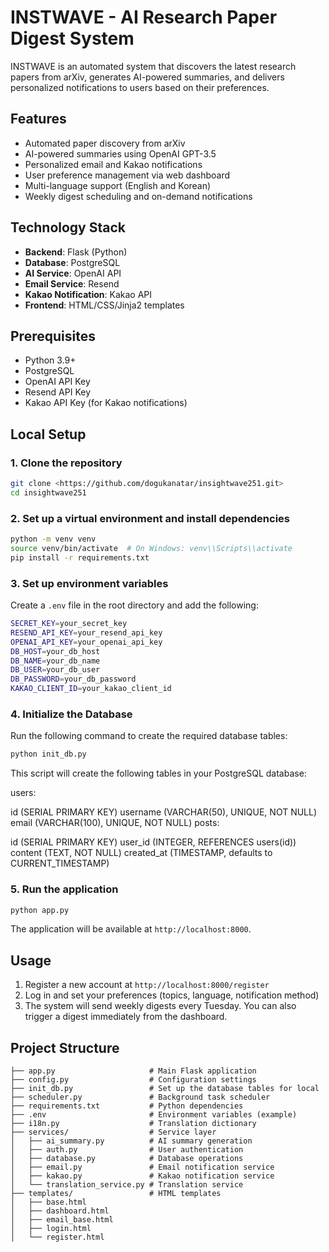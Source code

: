 # INSTWAVE - AI Research Paper Digest System

INSTWAVE is an automated system that discovers the latest research papers from arXiv, generates AI-powered summaries, and delivers personalized notifications to users based on their preferences.

## Features
- Automated paper discovery from arXiv
- AI-powered summaries using OpenAI GPT-3.5
- Personalized email and Kakao notifications
- User preference management via web dashboard
- Multi-language support (English and Korean)
- Weekly digest scheduling and on-demand notifications

## Technology Stack
- **Backend**: Flask (Python)
- **Database**: PostgreSQL
- **AI Service**: OpenAI API
- **Email Service**: Resend
- **Kakao Notification**: Kakao API
- **Frontend**: HTML/CSS/Jinja2 templates

## Prerequisites
- Python 3.9+
- PostgreSQL
- OpenAI API Key
- Resend API Key
- Kakao API Key (for Kakao notifications)

## Local Setup

### 1. Clone the repository
```bash
git clone <https://github.com/dogukanatar/insightwave251.git>
cd insightwave251
```
### 2. Set up a virtual environment and install dependencies
```bash
python -m venv venv
source venv/bin/activate  # On Windows: venv\\Scripts\\activate
pip install -r requirements.txt
```
### 3. Set up environment variables

Create a `.env` file in the root directory and add the following:

```bash
SECRET_KEY=your_secret_key
RESEND_API_KEY=your_resend_api_key
OPENAI_API_KEY=your_openai_api_key
DB_HOST=your_db_host
DB_NAME=your_db_name
DB_USER=your_db_user
DB_PASSWORD=your_db_password
KAKAO_CLIENT_ID=your_kakao_client_id
```

### 4. Initialize the Database

Run the following command to create the required database tables:

```bash
python init_db.py

```

This script will create the following tables in your PostgreSQL database:

users:

id (SERIAL PRIMARY KEY)
username (VARCHAR(50), UNIQUE, NOT NULL)
email (VARCHAR(100), UNIQUE, NOT NULL)
posts:

id (SERIAL PRIMARY KEY)
user_id (INTEGER, REFERENCES users(id))
content (TEXT, NOT NULL)
created_at (TIMESTAMP, defaults to CURRENT_TIMESTAMP)

### 5. Run the application

```bash
python app.py

```

The application will be available at `http://localhost:8000`.

## Usage

1. Register a new account at `http://localhost:8000/register`
2. Log in and set your preferences (topics, language, notification method)
3. The system will send weekly digests every Tuesday. You can also trigger a digest immediately from the dashboard.

## Project Structure

```
├── app.py                     # Main Flask application
├── config.py                  # Configuration settings
├── init_db.py                 # Set up the database tables for local
├── scheduler.py               # Background task scheduler
├── requirements.txt           # Python dependencies
├── .env                       # Environment variables (example)
├── i18n.py                    # Translation dictionary
├── services/                  # Service layer
│   ├── ai_summary.py          # AI summary generation
│   ├── auth.py                # User authentication
│   ├── database.py            # Database operations
│   ├── email.py               # Email notification service
│   ├── kakao.py               # Kakao notification service
│   └── translation_service.py # Translation service
├── templates/                 # HTML templates
│   ├── base.html
│   ├── dashboard.html
│   ├── email_base.html
│   ├── login.html
│   └── register.html

```
